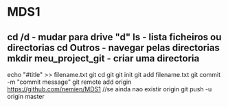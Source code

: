 # MDS1
cd /d - mudar para drive "d"
ls - lista ficheiros ou directorias
cd Outros - navegar pelas directorias
mkdir meu_project_git - criar uma directoria
----------------------------
echo "#title" >> filename.txt
git cd git
git init
git add filename.txt
git commit -m "commit message"
git remote add origin https://github.com/nemien/MDS1 //se ainda nao existir origin
git push -u origin master


